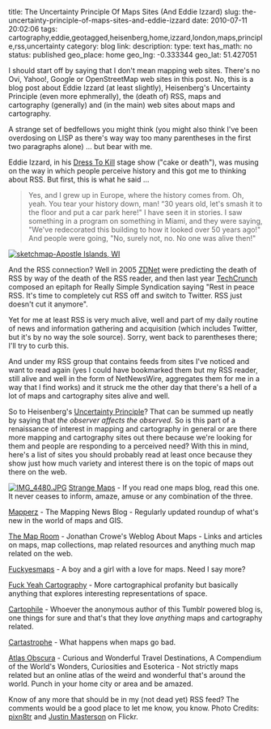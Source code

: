 title: The Uncertainty Principle Of Maps Sites (And Eddie Izzard)
slug: the-uncertainty-principle-of-maps-sites-and-eddie-izzard
date: 2010-07-11 20:02:06
tags: cartography,eddie,geotagged,heisenberg,home,izzard,london,maps,principle,rss,uncertainty
category: blog
link: 
description: 
type: text
has_math: no
status: published
geo_place: home
geo_lng: -0.333344
geo_lat: 51.427051

I should start off by saying that I don't mean mapping web sites. There's no Ovi, Yahoo!, Google or OpenStreetMap web sites in this post. No, this is a blog post about Eddie Izzard (at least slightly), Heisenberg's Uncertainty Principle (even more ephmerally), the (death of) RSS, maps and cartography (generally) and (in the main) web sites about maps and cartography.

A strange set of bedfellows you might think (you might also think I've been overdosing on LISP as there's way way too many parentheses in the first two paragraphs alone) ... but bear with me.

Eddie Izzard, in his [Dress To Kill](https://en.wikipedia.org/wiki/Dress_to_Kill "https://en.wikipedia.org/wiki/Dress_to_Kill") stage show ("cake or death"), was musing on the way in which people perceive history and this got me to thinking about RSS. But first, this is what he said ...



> Yes, and I grew up in Europe, where the history comes from. Oh, yeah. You tear your history down, man! “30 years old, let's smash it to the floor and put a car park here!" I have seen it in stories. I saw something in a program on something in Miami, and they were saying, "We've redecorated this building to how it looked over 50 years ago!" And people were going, "No, surely not, no. No one was alive then!"

<!-- TEASER_END -->

[![sketchmap-Apostle Islands, WI](https://farm3.static.flickr.com/2146/2004653333_15f77dbbc2_d.jpg)](https://www.flickr.com/photos/jentastic/2004653333/ "sketchmap-Apostle Islands, WI")

And the RSS connection? Well in 2005 [ZDNet](https://www.zdnet.com/blog/saas/death-of-the-rss-reader/80 "https://www.zdnet.com/blog/saas/death-of-the-rss-reader/80") were predicting the death of RSS by way of the death of the RSS reader, and then last year [TechCrunch](https://www.techcrunchit.com/2009/05/05/rest-in-peace-rss/ "https://www.techcrunchit.com/2009/05/05/rest-in-peace-rss/") composed an epitaph for Really Simple Syndication saying "Rest in peace RSS. It's time to completely cut RSS off and switch to Twitter. RSS just doesn't cut it anymore".

Yet for me at least RSS is very much alive, well and part of my daily routine of news and information gathering and acquisition (which includes Twitter, but it's by no way the sole source). Sorry, went back to parentheses there; I'll try to curb this.

And under my RSS group that contains feeds from sites I've noticed and want to read again (yes I could have bookmarked them but my RSS reader, still alive and well in the form of NetNewsWire, aggregates them for me in a way that I find works) and it struck me the other day that there's a hell of a lot of maps and cartography sites alive and well.

So to Heisenberg's [Uncertainty Principle](https://www.bbc.co.uk/dna/h2g2/A408638 "https://www.bbc.co.uk/dna/h2g2/A408638")? That can be summed up neatly by saying that *the observer affects the observed*. So is this part of a renaissance of interest in mapping and cartography in general or are there more mapping and cartography sites out there because we're looking for them and people are responding to a perceived need? With this in mind, here's a list of sites you should probably read at least once because they show just how much variety and interest there is on the topic of maps out there on the web.

[![IMG_4480.JPG](https://farm4.static.flickr.com/3289/2369112275_1a90e50da2_d.jpg)](https://www.flickr.com/photos/justinmasterson/2369112275/ "IMG_4480.JPG")
[Strange Maps](https://strangemaps.wordpress.com/ "https://strangemaps.wordpress.com/") - If you read one maps blog, read this one. It never ceases to inform, amaze, amuse or any combination of the three.

[Mapperz](https://mapperz.blogspot.com/ "https://mapperz.blogspot.com/") - The Mapping News Blog - Regularly updated roundup of what's new in the world of maps and GIS.

[The Map Room](https://www.mcwetboy.net/maproom/ "https://www.mcwetboy.net/maproom/") - Jonathan Crowe's Weblog About Maps - Links and articles on maps, map collections, map related resources and anything much map related on the web.

[Fuckyesmaps](https://fuckyesmaps.tumblr.com/ "https://fuckyesmaps.tumblr.com/") - A boy and a girl with a love for maps. Need I say more?

[Fuck Yeah Cartography](https://fuckyeahcartography.tumblr.com "https://fuckyeahcartography.tumblr.com") - More cartographical profanity but basically anything that explores interesting representations of space.

[Cartophile](https://cartophile.tumblr.com/ "https://cartophile.tumblr.com/") - Whoever the anonymous author of this Tumblr powered blog is, one things for sure and that's that they love *anything* maps and cartography related.

[Cartastrophe](https://cartastrophe.wordpress.com/ "https://cartastrophe.wordpress.com/") - What happens when maps go bad.

[Atlas Obscura](https://atlasobscura.com/ "https://atlasobscura.com/") - Curious and Wonderful Travel Destinations, A Compendium of the World's Wonders, Curiosities and Esoterica - Not strictly maps related but an online atlas of the weird and wonderful that's around the world. Punch in your home city or area and be amazed.

Know of any more that should be in my (not dead yet) RSS feed? The comments would be a good place to let me know, you know.
Photo Credits: [pixn8tr](https://www.flickr.com/photos/jentastic/2004653333/ "https://www.flickr.com/photos/jentastic/2004653333/") and [Justin Masterson](https://www.flickr.com/photos/justinmasterson/2369112275/ "https://www.flickr.com/photos/justinmasterson/2369112275/") on Flickr.


